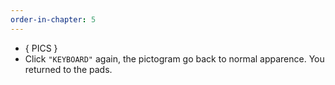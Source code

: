 ```yaml
---
order-in-chapter: 5
---
```


- { PICS }
- Click `"KEYBOARD"` again, the pictogram go back to normal apparence. You returned to the pads.
